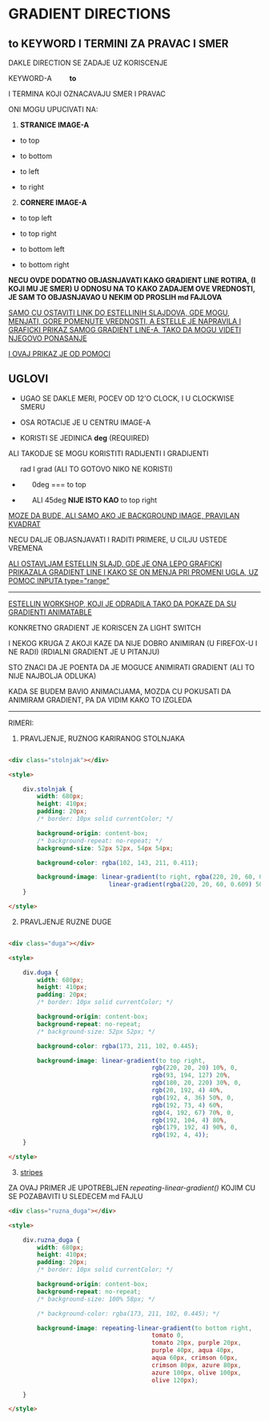 # GRADIENT DIRECTIONS

## to KEYWORD I TERMINI ZA PRAVAC I SMER

DAKLE DIRECTION SE ZADAJE UZ KORISCENJE

KEYWORD-A &nbsp;&nbsp;&nbsp;&nbsp;&nbsp;&nbsp;&nbsp;&nbsp;**to**

I TERMINA KOJI OZNACAVAJU SMER I PRAVAC

ONI MOGU UPUCIVATI NA:

1. **STRANICE IMAGE-A**

- to top

- to bottom

- to left

- to right

2. **CORNERE IMAGE-A**

- to top left

- to top right

- to bottom left

- to bottom right

**NECU OVDE DODATNO OBJASNJAVATI KAKO GRADIENT LINE ROTIRA, (I KOJI MU JE SMER) U ODNOSU NA TO KAKO ZADAJEM OVE VREDNOSTI, JE SAM TO OBJASNJAVAO U NEKIM OD PROSLIH md FAJLOVA**

[SAMO CU OSTAVITI LINK DO ESTELLINIH SLAJDOVA, GDE MOGU, MENJATI, GORE POMENUTE VREDNOSTI, A ESTELLE JE NAPRAVILA I GRAFICKI PRIKAZ SAMOG GRADIENT LINE-A, TAKO DA MOGU VIDETI NJEGOVO PONASANJE](https://estelle.github.io/cssmastery/gradients/#slide32)

[I OVAJ PRIKAZ JE OD POMOCI](https://estelle.github.io/cssmastery/gradients/#slide33)

## UGLOVI

- UGAO SE DAKLE MERI, POCEV OD 12'O CLOCK, I U CLOCKWISE SMERU

- OSA ROTACIJE JE U CENTRU IMAGE-A

- KORISTI SE JEDINICA **deg** (REQUIRED)

ALI TAKODJE SE MOGU KORISTITI RADIJENTI I GRADIJENTI

&nbsp;&nbsp;&nbsp;&nbsp;&nbsp; rad I grad (ALI TO GOTOVO NIKO NE KORISTI)

- &nbsp;&nbsp;&nbsp;&nbsp;&nbsp; 0deg === to top

- &nbsp;&nbsp;&nbsp;&nbsp;&nbsp; ALI 45deg **NIJE ISTO KAO** to top right

[MOZE DA BUDE, ALI SAMO AKO JE BACKGROUND IMAGE, PRAVILAN KVADRAT](https://estelle.github.io/cssmastery/gradients/#slide39)

NECU DALJE OBJASNJAVATI I RADITI PRIMERE, U CILJU USTEDE VREMENA

[ALI OSTAVLJAM ESTELLIN SLAJD, GDE JE ONA LEPO GRAFICKI PRIKAZALA GRADIENT LINE I KAKO SE ON MENJA PRI PROMENI UGLA, UZ POMOC INPUTA type="range"](https://estelle.github.io/cssmastery/gradients/#slide37)

****

[ESTELLIN WORKSHOP, KOJI JE ODRADILA TAKO DA POKAZE DA SU GRADIENTI ANIMATABLE](https://machinelearningworkshop.com/)

KONKRETNO GRADIENT JE KORISCEN ZA LIGHT SWITCH

I NEKOG KRUGA Z AKOJI KAZE DA NIJE DOBRO ANIMIRAN (U FIREFOX-U I NE RADI) (RDIALNI GRADIENT JE U PITANJU)

STO ZNACI DA JE POENTA DA JE MOGUCE ANIMIRATI GRADIENT (ALI TO NIJE NAJBOLJA ODLUKA)

KADA SE BUDEM BAVIO ANIMACIJAMA, MOZDA CU POKUSATI DA ANIMIRAM GRADIENT, PA DA VIDIM KAKO TO IZGLEDA

****

RIMERI:

1. PRAVLJENJE, RUZNOG KARIRANOG STOLNJAKA

```HTML

<div class="stolnjak"></div>

<style>

    div.stolnjak {
        width: 680px;
        height: 410px;
        padding: 20px;
        /* border: 10px solid currentColor; */

        background-origin: content-box;
        /* background-repeat: no-repeat; */
        background-size: 52px 52px, 54px 54px;

        background-color: rgba(102, 143, 211, 0.411);

        background-image: linear-gradient(to right, rgba(220, 20, 60, 0.356) 50%, rgba(124, 104, 238, 0.322) 50%),
                            linear-gradient(rgba(220, 20, 60, 0.609) 50%, rgba(133, 116, 230, 0.787) 50%);
    }

</style>

```

2. PRAVLJENJE RUZNE DUGE

```HTML

<div class="duga"></div>

<style>

    div.duga {
        width: 680px;
        height: 410px;
        padding: 20px;
        /* border: 10px solid currentColor; */

        background-origin: content-box;
        background-repeat: no-repeat;
        /* background-size: 52px 52px; */

        background-color: rgba(173, 211, 102, 0.445);

        background-image: linear-gradient(to top right,
                                        rgb(220, 20, 20) 10%, 0,
                                        rgb(93, 194, 127) 20%,
                                        rgb(180, 20, 220) 30%, 0,
                                        rgb(20, 192, 4) 40%,
                                        rgb(192, 4, 36) 50%, 0,
                                        rgb(192, 73, 4) 60%,
                                        rgb(4, 192, 67) 70%, 0,
                                        rgb(192, 104, 4) 80%,
                                        rgb(179, 192, 4) 90%, 0,
                                        rgb(192, 4, 4));
    }

</style>

```

3. [stripes](https://estelle.github.io/cssmastery/gradients/#slide47)

ZA OVAJ PRIMER JE UPOTREBLJEN *repeating-linear-gradient()* KOJIM CU SE POZABAVITI U SLEDECEM md FAJLU

```HTML
<div class="ruzna_duga"></div>

<style>

    div.ruzna_duga {
        width: 680px;
        height: 410px;
        padding: 20px;
        /* border: 10px solid currentColor; */

        background-origin: content-box;
        background-repeat: no-repeat;
        /* background-size: 100% 58px; */

        /* background-color: rgba(173, 211, 102, 0.445); */

        background-image: repeating-linear-gradient(to bottom right, 
                                        tomato 0,
                                        tomato 20px, purple 20px,
                                        purple 40px, aqua 40px,
                                        aqua 60px, crimson 60px,
                                        crimson 80px, azure 80px,
                                        azure 100px, olive 100px,
                                        olive 120px);

    }

</style>
```

